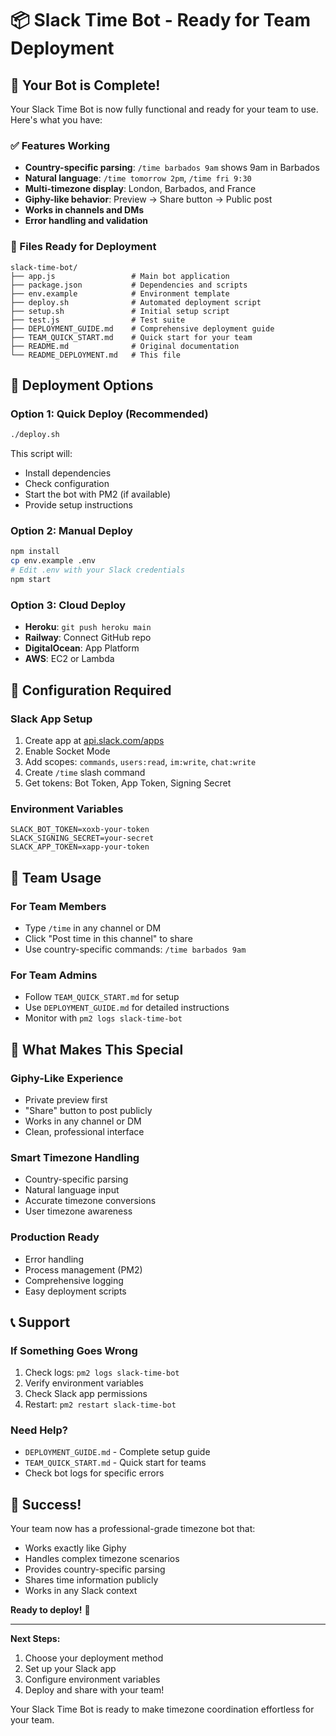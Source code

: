 # 📦 Slack Time Bot - Ready for Team Deployment

## 🎉 Your Bot is Complete!

Your Slack Time Bot is now fully functional and ready for your team to use. Here's what you have:

### ✅ Features Working
- **Country-specific parsing**: `/time barbados 9am` shows 9am in Barbados
- **Natural language**: `/time tomorrow 2pm`, `/time fri 9:30`
- **Multi-timezone display**: London, Barbados, and France
- **Giphy-like behavior**: Preview → Share button → Public post
- **Works in channels and DMs**
- **Error handling and validation**

### 📁 Files Ready for Deployment

```
slack-time-bot/
├── app.js                 # Main bot application
├── package.json           # Dependencies and scripts
├── env.example            # Environment template
├── deploy.sh              # Automated deployment script
├── setup.sh               # Initial setup script
├── test.js                # Test suite
├── DEPLOYMENT_GUIDE.md    # Comprehensive deployment guide
├── TEAM_QUICK_START.md    # Quick start for your team
├── README.md              # Original documentation
└── README_DEPLOYMENT.md   # This file
```

## 🚀 Deployment Options

### Option 1: Quick Deploy (Recommended)
```bash
./deploy.sh
```
This script will:
- Install dependencies
- Check configuration
- Start the bot with PM2 (if available)
- Provide setup instructions

### Option 2: Manual Deploy
```bash
npm install
cp env.example .env
# Edit .env with your Slack credentials
npm start
```

### Option 3: Cloud Deploy
- **Heroku**: `git push heroku main`
- **Railway**: Connect GitHub repo
- **DigitalOcean**: App Platform
- **AWS**: EC2 or Lambda

## 🔧 Configuration Required

### Slack App Setup
1. Create app at [api.slack.com/apps](https://api.slack.com/apps)
2. Enable Socket Mode
3. Add scopes: `commands`, `users:read`, `im:write`, `chat:write`
4. Create `/time` slash command
5. Get tokens: Bot Token, App Token, Signing Secret

### Environment Variables
```env
SLACK_BOT_TOKEN=xoxb-your-token
SLACK_SIGNING_SECRET=your-secret
SLACK_APP_TOKEN=xapp-your-token
```

## 👥 Team Usage

### For Team Members
- Type `/time` in any channel or DM
- Click "Post time in this channel" to share
- Use country-specific commands: `/time barbados 9am`

### For Team Admins
- Follow `TEAM_QUICK_START.md` for setup
- Use `DEPLOYMENT_GUIDE.md` for detailed instructions
- Monitor with `pm2 logs slack-time-bot`

## 🎯 What Makes This Special

### Giphy-Like Experience
- Private preview first
- "Share" button to post publicly
- Works in any channel or DM
- Clean, professional interface

### Smart Timezone Handling
- Country-specific parsing
- Natural language input
- Accurate timezone conversions
- User timezone awareness

### Production Ready
- Error handling
- Process management (PM2)
- Comprehensive logging
- Easy deployment scripts

## 📞 Support

### If Something Goes Wrong
1. Check logs: `pm2 logs slack-time-bot`
2. Verify environment variables
3. Check Slack app permissions
4. Restart: `pm2 restart slack-time-bot`

### Need Help?
- `DEPLOYMENT_GUIDE.md` - Complete setup guide
- `TEAM_QUICK_START.md` - Quick start for teams
- Check bot logs for specific errors

## 🎉 Success!

Your team now has a professional-grade timezone bot that:
- Works exactly like Giphy
- Handles complex timezone scenarios
- Provides country-specific parsing
- Shares time information publicly
- Works in any Slack context

**Ready to deploy!** 🚀

---

**Next Steps:**
1. Choose your deployment method
2. Set up your Slack app
3. Configure environment variables
4. Deploy and share with your team!

Your Slack Time Bot is ready to make timezone coordination effortless for your team.
